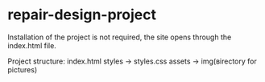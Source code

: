# repair-design-project


Installation of the project is not required, the site opens through the index.html file.

Project structure:
index.html
styles -> styles.css
assets -> img(вirectory for pictures)
